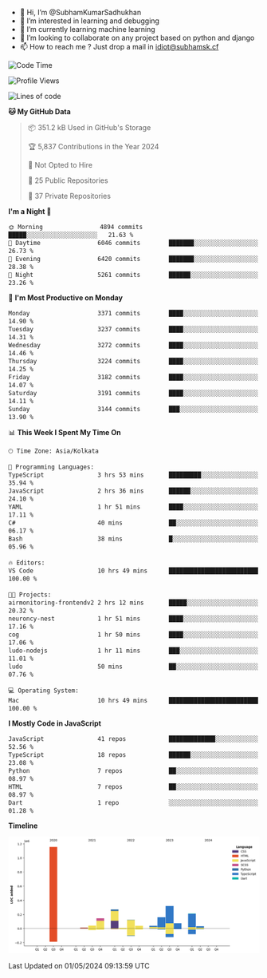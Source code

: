 - 👋 Hi, I’m @SubhamKumarSadhukhan
- 👀 I’m interested in learning and debugging
- 🌱 I’m currently learning machine learning
- 💞️ I’m looking to collaborate on any project based on python and django
- 📫 How to reach me ?
      Just drop a mail in idiot@subhamsk.cf

<!---
SubhamKumarSadhukhan/SubhamKumarSadhukhan is a ✨ special ✨ repository because its `README.md` (this file) appears on your GitHub profile.
You can click the Preview link to take a look at your changes.
--->


<!--START_SECTION:waka-->
![Code Time](http://img.shields.io/badge/Code%20Time-2%2C143%20hrs%2020%20mins-blue)

![Profile Views](http://img.shields.io/badge/Profile%20Views-0-blue)

![Lines of code](https://img.shields.io/badge/From%20Hello%20World%20I%27ve%20Written-2.6%20million%20lines%20of%20code-blue)

**🐱 My GitHub Data** 

> 📦 351.2 kB Used in GitHub's Storage 
 > 
> 🏆 5,837 Contributions in the Year 2024
 > 
> 🚫 Not Opted to Hire
 > 
> 📜 25 Public Repositories 
 > 
> 🔑 37 Private Repositories 
 > 
**I'm a Night 🦉** 

```text
🌞 Morning                4894 commits        █████░░░░░░░░░░░░░░░░░░░░   21.63 % 
🌆 Daytime                6046 commits        ███████░░░░░░░░░░░░░░░░░░   26.73 % 
🌃 Evening                6420 commits        ███████░░░░░░░░░░░░░░░░░░   28.38 % 
🌙 Night                  5261 commits        ██████░░░░░░░░░░░░░░░░░░░   23.26 % 
```
📅 **I'm Most Productive on Monday** 

```text
Monday                   3371 commits        ████░░░░░░░░░░░░░░░░░░░░░   14.90 % 
Tuesday                  3237 commits        ████░░░░░░░░░░░░░░░░░░░░░   14.31 % 
Wednesday                3272 commits        ████░░░░░░░░░░░░░░░░░░░░░   14.46 % 
Thursday                 3224 commits        ████░░░░░░░░░░░░░░░░░░░░░   14.25 % 
Friday                   3182 commits        ████░░░░░░░░░░░░░░░░░░░░░   14.07 % 
Saturday                 3191 commits        ████░░░░░░░░░░░░░░░░░░░░░   14.11 % 
Sunday                   3144 commits        ███░░░░░░░░░░░░░░░░░░░░░░   13.90 % 
```


📊 **This Week I Spent My Time On** 

```text
🕑︎ Time Zone: Asia/Kolkata

💬 Programming Languages: 
TypeScript               3 hrs 53 mins       █████████░░░░░░░░░░░░░░░░   35.94 % 
JavaScript               2 hrs 36 mins       ██████░░░░░░░░░░░░░░░░░░░   24.10 % 
YAML                     1 hr 51 mins        ████░░░░░░░░░░░░░░░░░░░░░   17.11 % 
C#                       40 mins             ██░░░░░░░░░░░░░░░░░░░░░░░   06.17 % 
Bash                     38 mins             █░░░░░░░░░░░░░░░░░░░░░░░░   05.96 % 

🔥 Editors: 
VS Code                  10 hrs 49 mins      █████████████████████████   100.00 % 

🐱‍💻 Projects: 
airmonitoring-frontendv2 2 hrs 12 mins       █████░░░░░░░░░░░░░░░░░░░░   20.32 % 
neuroncy-nest            1 hr 51 mins        ████░░░░░░░░░░░░░░░░░░░░░   17.16 % 
cog                      1 hr 50 mins        ████░░░░░░░░░░░░░░░░░░░░░   17.06 % 
ludo-nodejs              1 hr 11 mins        ███░░░░░░░░░░░░░░░░░░░░░░   11.01 % 
ludo                     50 mins             ██░░░░░░░░░░░░░░░░░░░░░░░   07.76 % 

💻 Operating System: 
Mac                      10 hrs 49 mins      █████████████████████████   100.00 % 
```

**I Mostly Code in JavaScript** 

```text
JavaScript               41 repos            █████████████░░░░░░░░░░░░   52.56 % 
TypeScript               18 repos            ██████░░░░░░░░░░░░░░░░░░░   23.08 % 
Python                   7 repos             ██░░░░░░░░░░░░░░░░░░░░░░░   08.97 % 
HTML                     7 repos             ██░░░░░░░░░░░░░░░░░░░░░░░   08.97 % 
Dart                     1 repo              ░░░░░░░░░░░░░░░░░░░░░░░░░   01.28 % 
```



**Timeline**

![Lines of Code chart](https://raw.githubusercontent.com/SubhamKumarSadhukhan/SubhamKumarSadhukhan/main/assets/bar_graph.png)


 Last Updated on 01/05/2024 09:13:59 UTC
<!--END_SECTION:waka-->
